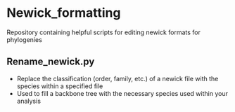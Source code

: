 # Newick_formatting
Repository containing helpful scripts for editing newick formats for phylogenies

## Rename_newick.py
- Replace the classification (order, family, etc.) of a newick file with the species within a specified file
- Used to fill a backbone tree with the necessary species used within your analysis
